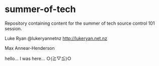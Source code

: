 summer-of-tech
==============

Repository containing content for the summer of tech source control 101 session.


Luke Ryan @lukeryannetnz http://lukeryan.net.nz

Max Annear-Henderson


hello... I was here... Ｏ(≧▽≦)Ｏ